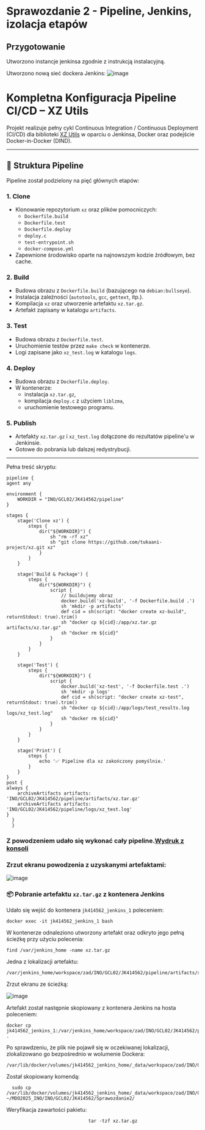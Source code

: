 # Sprawozdanie 2 - Pipeline, Jenkins, izolacja etapów

## Przygotowanie
Utworzono instancje jenkinsa zgodnie z instrukcją instalacyjną. 

Utworzono nową sieć dockera Jenkins: 
![image](https://github.com/user-attachments/assets/0ac6a45b-b69f-4088-bf77-4d70b95ff1d8)

# Kompletna Konfiguracja Pipeline CI/CD – XZ Utils

Projekt realizuje pełny cykl Continuous Integration / Continuous Deployment (CI/CD) dla biblioteki [XZ Utils](https://github.com/tukaani-project/xz) w oparciu o Jenkinsa, Docker oraz podejście Docker-in-Docker (DIND).

---

## 🧩 Struktura Pipeline

Pipeline został podzielony na pięć głównych etapów:

### 1. Clone
- Klonowanie repozytorium `xz` oraz plików pomocniczych:
  - `Dockerfile.build`
  - `Dockerfile.test`
  - `Dockerfile.deploy`
  - `deploy.c`
  - `test-entrypoint.sh`
  - `docker-compose.yml`
- Zapewnione środowisko oparte na najnowszym kodzie źródłowym, bez cache.

### 2. Build
- Budowa obrazu z `Dockerfile.build` (bazującego na `debian:bullseye`).
- Instalacja zależności (`autotools`, `gcc`, `gettext`, itp.).
- Kompilacja `xz` oraz utworzenie artefaktu `xz.tar.gz`.
- Artefakt zapisany w katalogu `artifacts`.

### 3. Test
- Budowa obrazu z `Dockerfile.test`.
- Uruchomienie testów przez `make check` w kontenerze.
- Logi zapisane jako `xz_test.log` w katalogu `logs`.

### 4. Deploy
- Budowa obrazu z `Dockerfile.deploy`.
- W kontenerze:
  - instalacja `xz.tar.gz`,
  - kompilacja `deploy.c` z użyciem `liblzma`,
  - uruchomienie testowego programu.

### 5. Publish
- Artefakty `xz.tar.gz` i `xz_test.log` dołączone do rezultatów pipeline'u w Jenkinsie.
- Gotowe do pobrania lub dalszej redystrybucji.

---
Pełna treść skryptu:
    
    pipeline {
    agent any

    environment {
        WORKDIR = "INO/GCL02/JK414562/pipeline"
    }

    stages {
        stage('Clone xz') {
            steps {
                dir("${WORKDIR}") {
                    sh "rm -rf xz"
                    sh "git clone https://github.com/tukaani-project/xz.git xz"
                }
            }
        }

        stage('Build & Package') {
            steps {
                dir("${WORKDIR}") {
                    script {
                        // buildujemy obraz
                        docker.build('xz-build', '-f Dockerfile.build .')
                        sh 'mkdir -p artifacts'
                        def cid = sh(script: "docker create xz-build", returnStdout: true).trim()
                        sh "docker cp ${cid}:/app/xz.tar.gz artifacts/xz.tar.gz"
                        sh "docker rm ${cid}"
                    }
                }
            }
        }

        stage('Test') {
            steps {
                dir("${WORKDIR}") {
                    script {
                        docker.build('xz-test', '-f Dockerfile.test .')
                        sh 'mkdir -p logs'
                        def cid = sh(script: "docker create xz-test", returnStdout: true).trim()
                        sh "docker cp ${cid}:/app/logs/test_results.log logs/xz_test.log"
                        sh "docker rm ${cid}"
                    }
                }
            }
        }

        stage('Print') {
            steps {
                echo '✅ Pipeline dla xz zakończony pomyślnie.'
            }
        }
    }
    post {
    always {
        archiveArtifacts artifacts: 'INO/GCL02/JK414562/pipeline/artifacts/xz.tar.gz'
        archiveArtifacts artifacts: 'INO/GCL02/JK414562/pipeline/logs/xz_test.log'
    }
      }
      }

### Z powodzeniem udało się wykonać cały pipeline.[Wydruk z konsoli](console_output.txt)
### Zrzut ekranu powodzenia z uzyskanymi artefaktami:

![image](https://github.com/user-attachments/assets/146a3fff-c8ca-47be-8e54-bf7c53c9a10f)

### 📦 Pobranie artefaktu `xz.tar.gz` z kontenera Jenkins

Udało się wejść do kontenera `jk414562_jenkins_1` poleceniem:

    docker exec -it jk414562_jenkins_1 bash

W kontenerze odnaleziono utworzony artefakt oraz odkryto jego pełną ścieżkę przy użyciu polecenia:

    find /var/jenkins_home -name xz.tar.gz

Jedna z lokalizacji artefaktu:

    /var/jenkins_home/workspace/zad/INO/GCL02/JK414562/pipeline/artifacts/xz.tar.gz

Zrzut ekranu ze ścieżką:

![image](https://github.com/user-attachments/assets/9844a96a-7e10-4b10-a8c2-ea5971bea75d)

Artefakt został następnie skopiowany z kontenera Jenkins na hosta poleceniem:

    docker cp jk414562_jenkins_1:/var/jenkins_home/workspace/zad/INO/GCL02/JK414562/pipeline/artifacts/xz.tar.gz .

Po sprawdzeniu, że plik nie pojawił się w oczekiwanej lokalizacji, zlokalizowano go bezpośrednio w wolumenie Dockera:

    /var/lib/docker/volumes/jk414562_jenkins_home/_data/workspace/zad/INO/GCL02/JK414562/pipeline/artifacts/xz.tar.gz

Został skopiowany komendą:

      sudo cp /var/lib/docker/volumes/jk414562_jenkins_home/_data/workspace/zad/INO/GCL02/JK414562/pipeline/artifacts/xz.tar.gz ~/MDO2025_INO/INO/GCL02/JK414562/Sprawozdanie2/

Weryfikacja zawartości pakietu:
  
                                  tar -tzf xz.tar.gz




